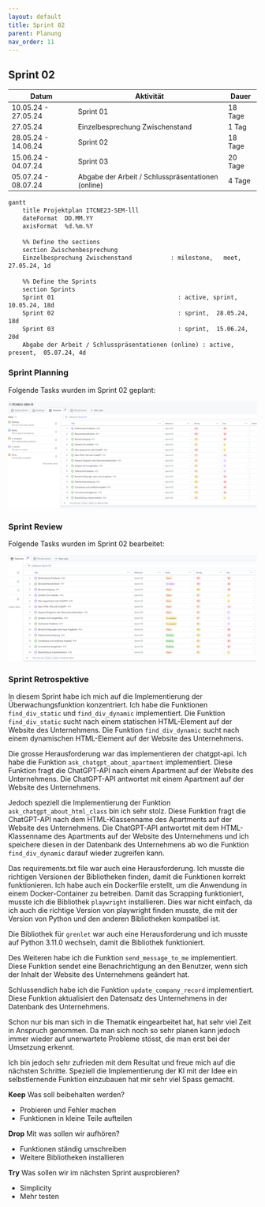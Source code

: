 ```yaml
---
layout: default
title: Sprint 02
parent: Planung
nav_order: 11
---
```


## Sprint 02

| Datum                  | Aktivität                                            | Dauer      |
|-----------------------|------------------------------------------------------|------------|
| 10.05.24 - 27.05.24   | Sprint 01                                            | 18 Tage    |
| 27.05.24              | Einzelbesprechung Zwischenstand                      | 1 Tag      |
| 28.05.24 - 14.06.24   | Sprint 02                                            | 18 Tage    |
| 15.06.24 - 04.07.24   | Sprint 03                                            | 20 Tage    |
| 05.07.24 - 08.07.24   | Abgabe der Arbeit / Schlusspräsentationen (online)   | 4 Tage     |

```mermaid
gantt
    title Projektplan ITCNE23-SEM-lll
    dateFormat  DD.MM.YY
    axisFormat  %d.%m.%Y

    %% Define the sections
    section Zwischenbesprechung
    Einzelbesprechung Zwischenstand           : milestone,   meet,         27.05.24, 1d

    %% Define the Sprints
    section Sprints
    Sprint 01                                   : active, sprint,  10.05.24, 18d
    Sprint 02                                   : sprint,  28.05.24, 18d
    Sprint 03                                   : sprint,  15.06.24, 20d
    Abgabe der Arbeit / Schlusspräsentationen (online) : active, present,  05.07.24, 4d

```

### Sprint Planning

Folgende Tasks wurden im Sprint 02 geplant:

![Sprint Planning](../img/sprint_02.png)

### Sprint Review

Folgende Tasks wurden im Sprint 02 bearbeitet:

![Sprint Planning](../img/sprint_02_ende.png)

### Sprint Retrospektive

In diesem Sprint habe ich mich auf die Implementierung der Überwachungsfunktion konzentriert. Ich habe die Funktionen `find_div_static` und `find_div_dynamic` implementiert. Die Funktion `find_div_static` sucht nach einem statischen HTML-Element auf der Website des Unternehmens. Die Funktion `find_div_dynamic` sucht nach einem dynamischen HTML-Element auf der Website des Unternehmens.

Die grosse Herausforderung war das implementieren der chatgpt-api. Ich habe die Funktion `ask_chatgpt_about_apartment` implementiert. Diese Funktion fragt die ChatGPT-API nach einem Apartment auf der Website des Unternehmens. Die ChatGPT-API antwortet mit einem Apartment auf der Website des Unternehmens.

Jedoch speziell die Implementierung der Funktion `ask_chatgpt_about_html_class` bin ich sehr stolz. Diese Funktion fragt die ChatGPT-API nach dem HTML-Klassenname des Apartments auf der Website des Unternehmens. Die ChatGPT-API antwortet mit dem HTML-Klassenname des Apartments auf der Website des Unternehmens und ich speichere diesen in der Datenbank des Unternehmens ab wo die Funktion `find_div_dynamic` darauf wieder zugreifen kann.

Das requirements.txt file war auch eine Herausforderung. Ich musste die richtigen Versionen der Bibliotheken finden, damit die Funktionen korrekt funktionieren. Ich habe auch ein Dockerfile erstellt, um die Anwendung in einem Docker-Container zu betreiben.
Damit das Scrapping funktioniert, musste ich die Bibliothek `playwright` installieren. Dies war nicht einfach, da ich auch die richtige Version von playwright finden musste, die mit der Version von Python und den anderen Bibliotheken kompatibel ist.

Die Bibliothek für `grenlet` war auch eine Herausforderung und ich musste auf Python 3.11.0 wechseln, damit die Bibliothek funktioniert.

Des Weiteren habe ich die Funktion `send_message_to_me` implementiert. Diese Funktion sendet eine Benachrichtigung an den Benutzer, wenn sich der Inhalt der Website des Unternehmens geändert hat.

Schlussendlich habe ich die Funktion `update_company_record` implementiert. Diese Funktion aktualisiert den Datensatz des Unternehmens in der Datenbank des Unternehmens.

Schon nur bis man sich in die Thematik eingearbeitet hat, hat sehr viel Zeit in Anspruch genommen.
Da man sich noch so sehr planen kann jedoch immer wieder auf unerwartete Probleme stösst, die man erst bei der Umsetzung erkennt.

Ich bin jedoch sehr zufrieden mit dem Resultat und freue mich auf die nächsten Schritte.
Speziell die Implementierung der KI mit der Idee ein selbstlernende Funktion einzubauen hat mir sehr viel Spass gemacht.

**Keep** Was soll beibehalten werden?

- Probieren und Fehler machen
- Funktionen in kleine Teile aufteilen

**Drop** Mit was sollen wir aufhören?

- Funktionen ständig umschreiben
- Weitere Bibliotheken installieren

**Try** Was sollen wir im nächsten Sprint ausprobieren?

- Simplicity
- Mehr testen
